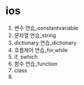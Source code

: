 # ios
1. 변수 연습_constantvariable
2. 문자열 연습_string
3. dictionary 연습_dictionary
4. 흐름제어 연습_for,while
5. if, swhich
6. 함수 연습_function
7. class
8. 
